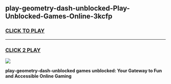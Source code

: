 
## play-geometry-dash-unblocked-Play-Unblocked-Games-Online-3kcfp
<h3>
<a href="https://premium76.site?title=play-geometry-dash-unblocked&ref=25A">CLICK TO PLAY</a></h3>
<hr>

<h3>
<a href="https://premium76.site?title=play-geometry-dash-unblocked&ref=25A">CLICK 2 PLAY</a>
  
</h3>

<a href="https://premium76.site?title=play-geometry-dash-unblocked&ref=25A"><img src="https://clearcache.store/games.png"></a>


**play-geometry-dash-unblocked games unblocked: Your Gateway to Fun and Accessible Online Gaming**
